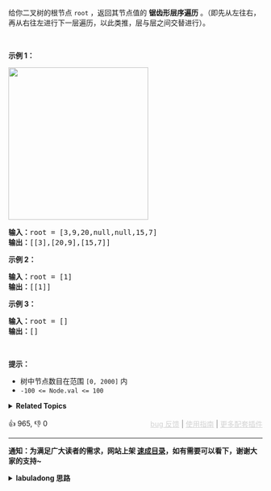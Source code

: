 <p>给你二叉树的根节点 <code>root</code> ，返回其节点值的 <strong>锯齿形层序遍历</strong> 。（即先从左往右，再从右往左进行下一层遍历，以此类推，层与层之间交替进行）。</p>

<p>&nbsp;</p>

<p><strong>示例 1：</strong></p> 
<img alt="" src="https://assets.leetcode.com/uploads/2021/02/19/tree1.jpg" style="width: 277px; height: 302px;" /> 
<pre>
<strong>输入：</strong>root = [3,9,20,null,null,15,7]
<strong>输出：</strong>[[3],[20,9],[15,7]]
</pre>

<p><strong>示例 2：</strong></p>

<pre>
<strong>输入：</strong>root = [1]
<strong>输出：</strong>[[1]]
</pre>

<p><strong>示例 3：</strong></p>

<pre>
<strong>输入：</strong>root = []
<strong>输出：</strong>[]
</pre>

<p>&nbsp;</p>

<p><strong>提示：</strong></p>

<ul> 
 <li>树中节点数目在范围 <code>[0, 2000]</code> 内</li> 
 <li><code>-100 &lt;= Node.val &lt;= 100</code></li> 
</ul>

<details><summary><strong>Related Topics</strong></summary>树 | 广度优先搜索 | 二叉树</details><br>

<div>👍 965, 👎 0<span style='float: right;'><span style='color: gray;'><a href='https://github.com/labuladong/fucking-algorithm/issues' target='_blank' style='color: lightgray;text-decoration: underline;'>bug 反馈</a> | <a href='https://labuladong.online/algo/fname.html?fname=jb插件简介' target='_blank' style='color: lightgray;text-decoration: underline;'>使用指南</a> | <a href='https://labuladong.online/algo/' target='_blank' style='color: lightgray;text-decoration: underline;'>更多配套插件</a></span></span></div>

<div id="labuladong"><hr>

**通知：为满足广大读者的需求，网站上架 [速成目录](https://labuladong.online/algo/intro/quick-learning-plan/)，如有需要可以看下，谢谢大家的支持~**

<details><summary><strong>labuladong 思路</strong></summary>


<div id="labuladong_solution_zh">

## 基本思路

这题和 [✔ ✨102. 二叉树的层序遍历](/problems/binary-tree-level-order-traversal/) 几乎是一样的，只要用一个布尔变量 `flag` 控制遍历方向即可。

**详细题解**：
  - [【练习】运用层序遍历解题 I](https://labuladong.online/algo/problem-set/binary-tree-level-i/)

</div>





<div id="solution">

## 解法代码



<div class="tab-panel"><div class="tab-nav">
<button data-tab-item="cpp" class="tab-nav-button btn " data-tab-group="default" onclick="switchTab(this)">cpp🤖</button>

<button data-tab-item="python" class="tab-nav-button btn " data-tab-group="default" onclick="switchTab(this)">python🤖</button>

<button data-tab-item="java" class="tab-nav-button btn active" data-tab-group="default" onclick="switchTab(this)">java🟢</button>

<button data-tab-item="go" class="tab-nav-button btn " data-tab-group="default" onclick="switchTab(this)">go🤖</button>

<button data-tab-item="javascript" class="tab-nav-button btn " data-tab-group="default" onclick="switchTab(this)">javascript🤖</button>
</div><div class="tab-content">
<div data-tab-item="cpp" class="tab-item " data-tab-group="default"><div class="highlight">

```cpp
// 注意：cpp 代码由 chatGPT🤖 根据我的 java 代码翻译。
// 本代码的正确性已通过力扣验证，如有疑问，可以对照 java 代码查看。

class Solution {
public:
    vector<vector<int>> zigzagLevelOrder(TreeNode* root) {
        vector<vector<int>> res;
        if (root == nullptr) {
            return res;
        }

        queue<TreeNode*> q;
        q.push(root);
        // 为 true 时向右，false 时向左
        bool flag = true;

        // while 循环控制从上向下一层层遍历
        while (!q.empty()) {
            int sz = q.size();
            // 记录这一层的节点值
            deque<int> level;
            // for 循环控制每一层从左向右遍历
            for (int i = 0; i < sz; i++) {
                TreeNode* cur = q.front();
                q.pop();
                // 实现 z 字形遍历
                if (flag) {
                    level.push_back(cur->val);
                } else {
                    level.push_front(cur->val);
                }
                if (cur->left != nullptr)
                    q.push(cur->left);
                if (cur->right != nullptr)
                    q.push(cur->right);
            }
            // 切换方向
            flag = !flag;
            res.push_back(vector<int>(level.begin(), level.end()));
        }
        return res;
    }
};
```

</div></div>

<div data-tab-item="python" class="tab-item " data-tab-group="default"><div class="highlight">

```python
# 注意：python 代码由 chatGPT🤖 根据我的 java 代码翻译。
# 本代码的正确性已通过力扣验证，如有疑问，可以对照 java 代码查看。

from collections import deque

class Solution:
    def zigzagLevelOrder(self, root: TreeNode) -> List[List[int]]:
        res = []
        if root is None:
            return res

        q = deque([root])
        # 为 true 时向右，false 时向左
        flag = True

        # while 循环控制从上向下一层层遍历
        while q:
            sz = len(q)
            # 记录这一层的节点值
            level = deque()
            # for 循环控制每一层从左向右遍历
            for i in range(sz):
                cur = q.popleft()
                # 实现 z 字形遍历
                if flag:
                    level.append(cur.val)
                else:
                    level.appendleft(cur.val)
                if cur.left:
                    q.append(cur.left)
                if cur.right:
                    q.append(cur.right)
            # 切换方向
            flag = not flag
            res.append(list(level))
        return res
```

</div></div>

<div data-tab-item="java" class="tab-item active" data-tab-group="default"><div class="highlight">

```java
class Solution {
    public List<List<Integer>> zigzagLevelOrder(TreeNode root) {
        List<List<Integer>> res = new LinkedList<>();
        if (root == null) {
            return res;
        }

        Queue<TreeNode> q = new LinkedList<>();
        q.offer(root);
        // 为 true 时向右，false 时向左
        boolean flag = true;

        // while 循环控制从上向下一层层遍历
        while (!q.isEmpty()) {
            int sz = q.size();
            // 记录这一层的节点值
            LinkedList<Integer> level = new LinkedList<>();
            // for 循环控制每一层从左向右遍历
            for (int i = 0; i < sz; i++) {
                TreeNode cur = q.poll();
                // 实现 z 字形遍历
                if (flag) {
                    level.addLast(cur.val);
                } else {
                    level.addFirst(cur.val);
                }
                if (cur.left != null)
                    q.offer(cur.left);
                if (cur.right != null)
                    q.offer(cur.right);
            }
            // 切换方向
            flag = !flag;
            res.add(level);
        }
        return res;
    }
}
```

</div></div>

<div data-tab-item="go" class="tab-item " data-tab-group="default"><div class="highlight">

```go
// 注意：go 代码由 chatGPT🤖 根据我的 java 代码翻译。
// 本代码的正确性已通过力扣验证，如有疑问，可以对照 java 代码查看。

func zigzagLevelOrder(root *TreeNode) [][]int {
    var res [][]int
    if root == nil {
        return res
    }

    q := []*TreeNode{root}
    // 为 true 时向右，false 时向左
    flag := true

    // while 循环控制从上向下一层层遍历
    for len(q) > 0 {
        sz := len(q)
        // 记录这一层的节点值
        level := make([]int, 0, sz)
        // for 循环控制每一层从左向右遍历
        for i := 0; i < sz; i++ {
            cur := q[0]
            q = q[1:]
            // 实现 z 字形遍历
            if flag {
                level = append(level, cur.Val)
            } else {
                level = append([]int{cur.Val}, level...)
            }
            if cur.Left != nil {
                q = append(q, cur.Left)
            }
            if cur.Right != nil {
                q = append(q, cur.Right)
            }
        }
        // 切换方向
        flag = !flag
        res = append(res, level)
    }
    return res
}
```

</div></div>

<div data-tab-item="javascript" class="tab-item " data-tab-group="default"><div class="highlight">

```javascript
// 注意：javascript 代码由 chatGPT🤖 根据我的 java 代码翻译。
// 本代码的正确性已通过力扣验证，如有疑问，可以对照 java 代码查看。

var zigzagLevelOrder = function(root) {
    let res = [];
    if (root === null) {
        return res;
    }

    let q = [];
    q.push(root);
    // 为 true 时向右，false 时向左
    let flag = true;

    // while 循环控制从上向下一层层遍历
    while (q.length > 0) {
        let sz = q.length;
        // 记录这一层的节点值
        let level = [];
        // for 循环控制每一层从左向右遍历
        for (let i = 0; i < sz; i++) {
            let cur = q.shift();
            // 实现 z 字形遍历
            if (flag) {
                level.push(cur.val);
            } else {
                level.unshift(cur.val);
            }
            if (cur.left !== null)
                q.push(cur.left);
            if (cur.right !== null)
                q.push(cur.right);
        }
        // 切换方向
        flag = !flag;
        res.push(level);
    }
    return res;
};
```

</div></div>
</div></div>

<hr /><details open hint-container details><summary style="font-size: medium"><strong>🌈🌈 算法可视化 🌈🌈</strong></summary><div id="data_binary-tree-zigzag-level-order-traversal"  category="leetcode" ></div><div class="resizable aspect-ratio-container" style="height: 100%;">
<div id="iframe_binary-tree-zigzag-level-order-traversal"></div></div>
</details><hr /><br />

</div>
</details>
</div>



